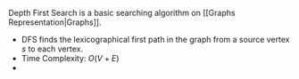 Depth First Search is a basic searching algorithm on [[Graphs Representation|Graphs]].
- DFS finds the lexicographical first path in the graph from a source vertex $s$ to each vertex.
- Time Complexity: $O(V+E)$
- 